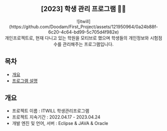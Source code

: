 <div align="center">
<h2>[2023] 학생 관리 프로그램 👩‍💻</h2>
![itwill](https://github.com/Doodam/First_Project/assets/121950964/0a24b88f-6c20-4c64-bd99-5c705d4f982e) <br>
개인프로젝트로, 현재 다니고 있는 학원을 모티브로 했으며 학생들의 개인정보와 시험점수를 관리해주는 프로그램입니다.
</div>

## 목차
  - [개요](#개요) 
  - [프로그램 설명](#게임-설명)

## 개요
- 프로젝트 이름 : ITWILL 학생관리프로그램
- 프로젝트 지속기간 : 2022.04.17 - 2023.04.24
- 개발 엔진 및 언어, 서버 : Eclipse & JAVA & Oracle
